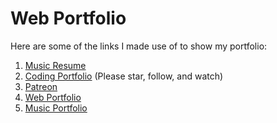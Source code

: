 # Web Portfolio


Here are some of the links I made use of to show my portfolio:
1. [Music Resume](https://docs.google.com/document/d/1u-Ug5ACSFnzRhq_AMCoMi4ItwSNfx6cHpnntQQFZC-E/edit?usp=sharing)
2. [Coding Portfolio](https://github.com/pshah2023) (Please star, follow, and watch)
3. [Patreon](https://www.patreon.com/user/creators?u=54892812)
4. [Web Portfolio](https://www.youtube.com/playlist?list=PLHQgwEtnHIWdoYsKcwgUxXG0xjuNBDINo)
5. [Music Portfolio](https://youtube.com/playlist?list=PLHQgwEtnHIWc--_kL1RtBmKze5jSFme1j)
